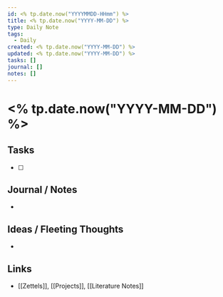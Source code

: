 ```yaml
---
id: <% tp.date.now("YYYYMMDD-HHmm") %>
title: <% tp.date.now("YYYY-MM-DD") %>
type: Daily Note
tags:
  - Daily
created: <% tp.date.now("YYYY-MM-DD") %>
updated: <% tp.date.now("YYYY-MM-DD") %>
tasks: []
journal: []
notes: []
---
```


# <% tp.date.now("YYYY-MM-DD") %>

## Tasks
- [ ] 

## Journal / Notes
- 

## Ideas / Fleeting Thoughts
- 

## Links
- [[Zettels]], [[Projects]], [[Literature Notes]]